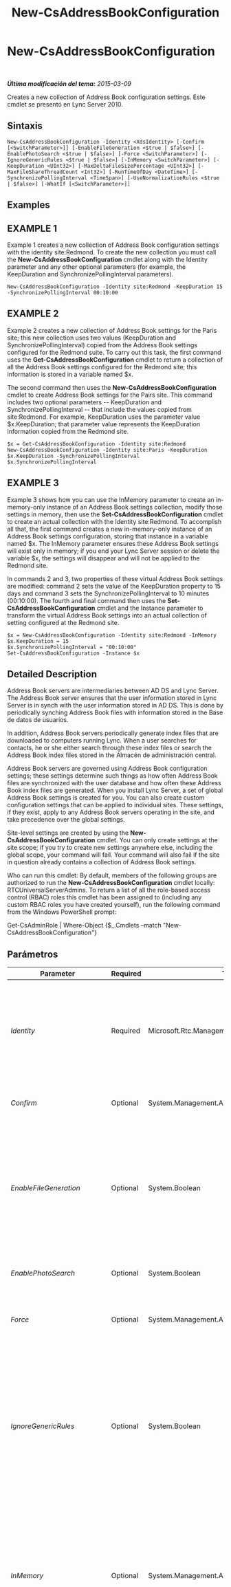 ﻿---
title: New-CsAddressBookConfiguration
TOCTitle: New-CsAddressBookConfiguration
ms:assetid: 5a92a2b0-c46e-44e3-b07c-fc9ff0d33b2b
ms:mtpsurl: https://technet.microsoft.com/es-es/library/Gg398395(v=OCS.15)
ms:contentKeyID: 48275359
ms.date: 01/07/2017
mtps_version: v=OCS.15
ms.translationtype: HT
---

# New-CsAddressBookConfiguration

 

_**Última modificación del tema:** 2015-03-09_

Creates a new collection of Address Book configuration settings. Este cmdlet se presentó en Lync Server 2010.

## Sintaxis

    New-CsAddressBookConfiguration -Identity <XdsIdentity> [-Confirm [<SwitchParameter>]] [-EnableFileGeneration <$true | $false>] [-EnablePhotoSearch <$true | $false>] [-Force <SwitchParameter>] [-IgnoreGenericRules <$true | $false>] [-InMemory <SwitchParameter>] [-KeepDuration <UInt32>] [-MaxDeltaFileSizePercentage <UInt32>] [-MaxFileShareThreadCount <Int32>] [-RunTimeOfDay <DateTime>] [-SynchronizePollingInterval <TimeSpan>] [-UseNormalizationRules <$true | $false>] [-WhatIf [<SwitchParameter>]]

## Examples

## EXAMPLE 1

Example 1 creates a new collection of Address Book configuration settings with the identity site:Redmond. To create the new collection you must call the **New-CsAddressBookConfiguration** cmdlet along with the Identity parameter and any other optional parameters (for example, the KeepDuration and SynchronizePollingInterval parameters).

    New-CsAddressBookConfiguration -Identity site:Redmond -KeepDuration 15 -SynchronizePollingInterval 00:10:00

## EXAMPLE 2

Example 2 creates a new collection of Address Book settings for the Paris site; this new collection uses two values (KeepDuration and SynchronizePollingInterval) copied from the Address Book settings configured for the Redmond suite. To carry out this task, the first command uses the **Get-CsAddressBookConfiguration** cmdlet to return a collection of all the Address Book settings configured for the Redmond site; this information is stored in a variable named $x.

The second command then uses the **New-CsAddressBookConfiguration** cmdlet to create Address Book settings for the Pairs site. This command includes two optional parameters -- KeepDuration and SynchronizePollingInterval -- that include the values copied from site:Redmond. For example, KeepDuration uses the parameter value $x.KeepDuration; that parameter value represents the KeepDuration information copied from the Redmond site.

    $x = Get-CsAddressBookConfiguration -Identity site:Redmond
    New-CsAddressBookConfiguration -Identity site:Paris -KeepDuration $x.KeepDuration -SynchronizePollingInterval $x.SynchronizePollingInterval

## EXAMPLE 3

Example 3 shows how you can use the InMemory parameter to create an in-memory-only instance of an Address Book settings collection, modify those settings in memory, then use the **Set-CsAddressBookConfiguration** cmdlet to create an actual collection with the Identity site:Redmond. To accomplish all that, the first command creates a new in-memory-only instance of an Address Book settings configuration, storing that instance in a variable named $x. The InMemory parameter ensures these Address Book settings will exist only in memory; if you end your Lync Server session or delete the variable $x, the settings will disappear and will not be applied to the Redmond site.

In commands 2 and 3, two properties of these virtual Address Book settings are modified: command 2 sets the value of the KeepDuration property to 15 days and command 3 sets the SynchronizePollingInterval to 10 minutes (00:10:00). The fourth and final command then uses the **Set-CsAddressBookConfiguration** cmdlet and the Instance parameter to transform the virtual Address Book settings into an actual collection of setting configured at the Redmond site.

    $x = New-CsAddressBookConfiguration -Identity site:Redmond -InMemory
    $x.KeepDuration = 15
    $x.SynchronizePollingInterval = "00:10:00"
    Set-CsAddressBookConfiguration -Instance $x

## Detailed Description

Address Book servers are intermediaries between AD DS and Lync Server. The Address Book server ensures that the user information stored in Lync Server is in synch with the user information stored in AD DS. This is done by periodically synching Address Book files with information stored in the Base de datos de usuarios.

In addition, Address Book servers periodically generate index files that are downloaded to computers running Lync. When a user searches for contacts, he or she either search through these index files or search the Address Book index files stored in the Almacén de administración central.

Address Book servers are governed using Address Book configuration settings; these settings determine such things as how often Address Book files are synchronized with the user database and how often these Address Book index files are generated. When you install Lync Server, a set of global Address Book settings is created for you. You can also create custom configuration settings that can be applied to individual sites. These settings, if they exist, apply to any Address Book servers operating in the site, and take precedence over the global settings.

Site-level settings are created by using the **New-CsAddressBookConfiguration** cmdlet. You can only create settings at the site scope; if you try to create new settings anywhere else, including the global scope, your command will fail. Your command will also fail if the site in question already contains a collection of Address Book settings.

Who can run this cmdlet: By default, members of the following groups are authorized to run the **New-CsAddressBookConfiguration** cmdlet locally: RTCUniversalServerAdmins. To return a list of all the role-based access control (RBAC) roles this cmdlet has been assigned to (including any custom RBAC roles you have created yourself), run the following command from the Windows PowerShell prompt:

Get-CsAdminRole | Where-Object {$\_.Cmdlets –match "New-CsAddressBookConfiguration"}

## Parámetros


<table>
<colgroup>
<col style="width: 25%" />
<col style="width: 25%" />
<col style="width: 25%" />
<col style="width: 25%" />
</colgroup>
<thead>
<tr class="header">
<th>Parameter</th>
<th>Required</th>
<th>Type</th>
<th>Description</th>
</tr>
</thead>
<tbody>
<tr class="odd">
<td><p><em>Identity</em></p></td>
<td><p>Required</p></td>
<td><p>Microsoft.Rtc.Management.Xds.XdsIdentity</p></td>
<td><p>Unique identifier to be assigned to the new collection of Address Book settings. Because you can only create new collections at the site scope, the Identity will always be the prefix &quot;site:&quot; followed by the site name; for example &quot;site:Redmond&quot;.</p></td>
</tr>
<tr class="even">
<td><p><em>Confirm</em></p></td>
<td><p>Optional</p></td>
<td><p>System.Management.Automation.SwitchParameter</p></td>
<td><p>Se le pedirá confirmación antes de ejecutar el comando.</p></td>
</tr>
<tr class="odd">
<td><p><em>EnableFileGeneration</em></p></td>
<td><p>Optional</p></td>
<td><p>System.Boolean</p></td>
<td><p>When set to True (the default value) the Address Book server generates Address Book index files that can be downloaded by clients. When set to False, these index files are not generated. That means that client applications will have to use the Servicio de consulta web de libreta de direcciones when searching for contacts.</p></td>
</tr>
<tr class="even">
<td><p><em>EnablePhotoSearch</em></p></td>
<td><p>Optional</p></td>
<td><p>System.Boolean</p></td>
<td><p>When set to True, user photos will be displayed in search results.</p></td>
</tr>
<tr class="odd">
<td><p><em>Force</em></p></td>
<td><p>Optional</p></td>
<td><p>System.Management.Automation.SwitchParameter</p></td>
<td><p>Suppresses the display of any non-fatal error message that might occur when running the command.</p></td>
</tr>
<tr class="even">
<td><p><em>IgnoreGenericRules</em></p></td>
<td><p>Optional</p></td>
<td><p>System.Boolean</p></td>
<td><p>Indicates whether or not the Address Book server ignores the generic normalization rules used when parsing phone numbers. Generic rules are the rules that are built into Lync Server. These rules cannot be changed; however, by setting the value of this property to True you can instruct your Address Book servers to ignore these rules and instead use custom rules that you create yourself. The default value is False.</p></td>
</tr>
<tr class="odd">
<td><p><em>InMemory</em></p></td>
<td><p>Optional</p></td>
<td><p>System.Management.Automation.SwitchParameter</p></td>
<td><p>Crea una referencia de objeto sin confirmar realmente el objeto como cambio permanente. Si se asigna la salida de este cmdlet llamado con este parámetro en una variable, puede realizar cambios en las propiedades de la referencia del objeto y después confirmar estos cambios, llamando a este conjunto coincidente de cmdlet, - cmdlet.</p></td>
</tr>
<tr class="even">
<td><p><em>KeepDuration</em></p></td>
<td><p>Optional</p></td>
<td><p>System.UInt32</p></td>
<td><p>Specifies the amount of time (in days) that Address Book servers will keep change files. Change files older than the value of the KeepDuration property will be deleted. The KeepDuration can be set to any integer value between 1 and 90, inclusive. The default value is 30 days.</p></td>
</tr>
<tr class="odd">
<td><p><em>MaxDeltaFileSizePercentage</em></p></td>
<td><p>Optional</p></td>
<td><p>System.UInt32</p></td>
<td><p>When changes are made to Active Directory (such as a new user being enabled for Lync Server) the Address Book server typically records these changes in a &quot;delta file,&quot; a file consisting only of the updated information; Lync can then download the delta files rather than a complete Address Book file. The MaxDeltaFileSizePercentage property determines how large the delta files can get before they are incorporated into the complete Address Book file. By default, delta files can be as large as 20 percent of the complete Address Book file before a new Address Book file is generated. At that point, Lync clients will download the complete file rather than a delta file.</p>
<p>MaxDeltaFileSizePercentage must be entered as a percentage value, from 1 to 100, inclusive.</p></td>
</tr>
<tr class="even">
<td><p><em>MaxFileShareThreadCount</em></p></td>
<td><p>Optional</p></td>
<td><p>System.Int32</p></td>
<td><p>Specifies the maximum number of system resources that can be used by the Address Book server if there are problems accessing the service file share. The default value is 300.</p></td>
</tr>
<tr class="odd">
<td><p><em>RunTimeOfDay</em></p></td>
<td><p>Optional</p></td>
<td><p>System.DateTime</p></td>
<td><p>Indicates the time of day when the servers generate new Address Book files. The RunTimeOfDay property is based on a 24-hour clock (hours:minutes:seconds), with 00:00:00 representing midnight and 23:59:00 representing 11:59 P.M..</p>
<p>The default value is 01:30:00 (1:30 A.M.).</p></td>
</tr>
<tr class="even">
<td><p><em>SynchronizePollingInterval</em></p></td>
<td><p>Optional</p></td>
<td><p>System.TimeSpan</p></td>
<td><p>Indicates how often Address Book servers synchronize their information with the information stored in the Base de datos de usuarios. The SynchronizePollingInterval can be set to any value between 5 seconds (00:00:05) and 3 hours (03:00:00). The default value is 5 minutes (00:05:00).</p></td>
</tr>
<tr class="odd">
<td><p><em>UseNormalizationRules</em></p></td>
<td><p>Optional</p></td>
<td><p>System.Boolean</p></td>
<td><p>Indicates whether Address Book servers should use phone normalization rules when retrieving phone numbers. If set to False, phone numbers will be retrieved as-is, and it will be up to the client application to apply normalization rules when displaying these numbers.</p>
<p>The default value is True.</p></td>
</tr>
<tr class="even">
<td><p><em>WhatIf</em></p></td>
<td><p>Optional</p></td>
<td><p>System.Management.Automation.SwitchParameter</p></td>
<td><p>Describe qué sucedería si se ejecutara el comando sin ejecutarlo realmente.</p></td>
</tr>
</tbody>
</table>


## Input Types

None. The **New-CsAddressBookConfiguration** cmdlet does not accept pipelined input.

## Return Types

Creates instances of the Microsoft.Rtc.Management.WritableConfig.Settings.AddressBook.AddressBookSettings object.

## Vea también

#### Otros recursos

[Get-CsAddressBookConfiguration](get-csaddressbookconfiguration.md)  
[Remove-CsAddressBookConfiguration](remove-csaddressbookconfiguration.md)  
[Set-CsAddressBookConfiguration](set-csaddressbookconfiguration.md)

